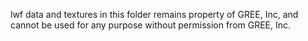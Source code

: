 lwf data and textures in this folder remains property of GREE, Inc, and cannot be used for any purpose without permission from GREE, Inc.
